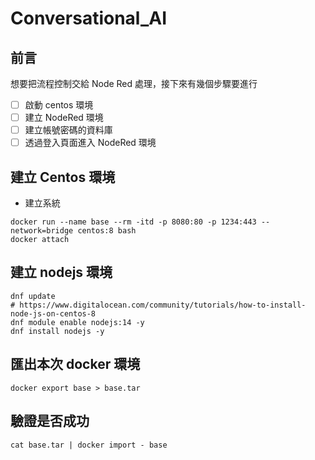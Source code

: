 # Conversational_AI

## 前言
想要把流程控制交給 Node Red 處理，接下來有幾個步驟要進行

- [ ] 啟動 centos 環境
- [ ] 建立 NodeRed 環境
- [ ] 建立帳號密碼的資料庫
- [ ] 透過登入頁面進入 NodeRed 環境

## 建立 Centos 環境

- 建立系統
```shell
docker run --name base --rm -itd -p 8080:80 -p 1234:443 --network=bridge centos:8 bash
docker attach
```

## 建立 nodejs 環境
```shell
dnf update
# https://www.digitalocean.com/community/tutorials/how-to-install-node-js-on-centos-8
dnf module enable nodejs:14 -y
dnf install nodejs -y
```

## 匯出本次 docker 環境

```shell
docker export base > base.tar
```

## 驗證是否成功
```shell
cat base.tar | docker import - base
```